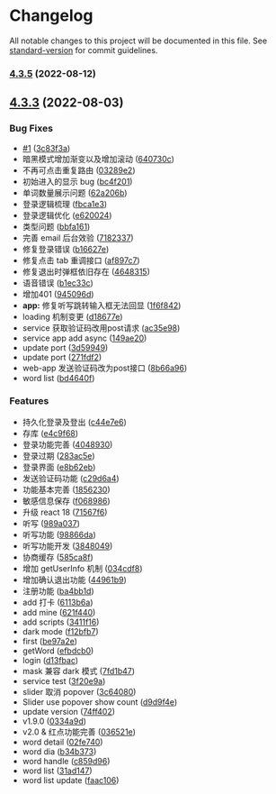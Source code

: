 # Changelog

All notable changes to this project will be documented in this file. See [standard-version](https://github.com/conventional-changelog/standard-version) for commit guidelines.

### [4.3.5](https://github.com/a145789/study-english/compare/v4.3.4...v4.3.5) (2022-08-12)

## [4.3.3](https://github.com/a145789/study-english/compare/be97a2e3d053266cb9a3d736ad95c812b9ab0caa...v4.3.3) (2022-08-03)


### Bug Fixes

* [#1](https://github.com/a145789/study-english/issues/1) ([3c83f3a](https://github.com/a145789/study-english/commit/3c83f3ac5cc4300e4b26c4a2d092092b44aea39d))
* 暗黑模式增加渐变以及增加滚动 ([640730c](https://github.com/a145789/study-english/commit/640730c771de1934cdebab136e4ab9974305ff5b))
* 不再可点击重复路由 ([03289e2](https://github.com/a145789/study-english/commit/03289e2a368422283b10236c8c9436b2fa49e6eb))
* 初始进入的显示 bug ([bc4f201](https://github.com/a145789/study-english/commit/bc4f201967946391b199a305fd4590bd74c994da))
* 单词数量展示问题 ([62a206b](https://github.com/a145789/study-english/commit/62a206b6caf7eeec9ba4cfb45c0d0c65f9385c61))
* 登录逻辑梳理 ([fbca1e3](https://github.com/a145789/study-english/commit/fbca1e316076afea5740962e42f4bc0fd740ba6a))
* 登录逻辑优化 ([e620024](https://github.com/a145789/study-english/commit/e620024146fc71561f34d042da924a18d1f34219))
* 类型问题 ([bbfa161](https://github.com/a145789/study-english/commit/bbfa16113fdaef104374595181363fa8560c8300))
* 完善 email 后台效验 ([7182337](https://github.com/a145789/study-english/commit/7182337048f4e08d62d73e7d9b3f2f28e79fba46))
* 修复登录错误 ([b16627e](https://github.com/a145789/study-english/commit/b16627ee250bdb0512c97e7ee483f2b48a3340cd))
* 修复点击 tab  重调接口 ([af897c7](https://github.com/a145789/study-english/commit/af897c7bb0096e9e2fbfd4e4018d1f462f243a74))
* 修复退出时弹框依旧存在 ([4648315](https://github.com/a145789/study-english/commit/4648315a496d124cc0109f908ba90b6593b67d75))
* 语音错误 ([b1ec33c](https://github.com/a145789/study-english/commit/b1ec33c64f7dd8e2803e703722b7951dcb98b123))
* 增加401 ([945096d](https://github.com/a145789/study-english/commit/945096d19727158032a989a997473772eaee8b2d))
* **app:** 修复听写跳转输入框无法回显 ([1f6f842](https://github.com/a145789/study-english/commit/1f6f8424815d1769f6776158f2c46c7864c717b9))
* loading 机制变更 ([d18677e](https://github.com/a145789/study-english/commit/d18677eb9cde4dd4096d4567299f11517c05981a))
* service 获取验证码改用post请求 ([ac35e98](https://github.com/a145789/study-english/commit/ac35e9864aeca6f2b1b128df72a7faaeb07a6b22))
* service app add async ([149ae20](https://github.com/a145789/study-english/commit/149ae20384034e4eccc04e1699b366854dce3cad))
* update port ([3d59949](https://github.com/a145789/study-english/commit/3d59949a8c413ffe7542385987c9c1adc02e1731))
* update port ([271fdf2](https://github.com/a145789/study-english/commit/271fdf20b9fa8180298727b4841139d550080e4b))
* web-app 发送验证码改为post接口 ([8b66a96](https://github.com/a145789/study-english/commit/8b66a961802cb2d99ce958df4f6da8602f448910))
* word list ([bd4640f](https://github.com/a145789/study-english/commit/bd4640f066a3a3f5ca18374422e199e64c70bf6c))


### Features

* 持久化登录及登出 ([c44e7e6](https://github.com/a145789/study-english/commit/c44e7e60b0d6ac3275d65d51e7ac1e496fde83c8))
* 存库 ([e4c9f68](https://github.com/a145789/study-english/commit/e4c9f686ee787725b0a200b927752a8b0c7578cd))
* 登录功能完善 ([4048930](https://github.com/a145789/study-english/commit/4048930bde918080327541274b7112f09218ee76))
* 登录过期 ([283ac5e](https://github.com/a145789/study-english/commit/283ac5e473e1a565008360c262ad350f815d8487))
* 登录界面 ([e8b62eb](https://github.com/a145789/study-english/commit/e8b62eb402df45ddd19024317eb309a0fa0d3237))
* 发送验证码功能 ([c29d6a4](https://github.com/a145789/study-english/commit/c29d6a48bbaefb4c3566f8f1c8d354905884c193))
* 功能基本完善 ([1856230](https://github.com/a145789/study-english/commit/18562305ba115e2daf4f30dd3a6c9ba4c0bcc513))
* 敏感信息保存 ([f068986](https://github.com/a145789/study-english/commit/f06898630569fc0e8475cdca58a57bdc16f44142))
* 升级 react 18 ([71567f6](https://github.com/a145789/study-english/commit/71567f687e9201bffe5a982090f22dd0ad8cde59))
* 听写 ([989a037](https://github.com/a145789/study-english/commit/989a03753dc89917782d3d06b540e657a0f927c5))
* 听写功能 ([98866da](https://github.com/a145789/study-english/commit/98866da544b84d139441b8eff102b577a304e87e))
* 听写功能开发 ([3848049](https://github.com/a145789/study-english/commit/38480494145359938502b6328c9487f0109daa5b))
* 协商缓存 ([585ca8f](https://github.com/a145789/study-english/commit/585ca8f7051f9cacae4c6aaa65cbaeb9dcb09c87))
* 增加 getUserInfo 机制 ([034cdf8](https://github.com/a145789/study-english/commit/034cdf849deb9febccda8bcf68db04b03303b24d))
* 增加确认退出功能 ([44961b9](https://github.com/a145789/study-english/commit/44961b992ce194baad63364b2142b9bedc5a8927))
* 注册功能 ([ba4bb1d](https://github.com/a145789/study-english/commit/ba4bb1de2c5bd24e4f2a51c00b240b911d3f55f3))
* add 打卡 ([6113b6a](https://github.com/a145789/study-english/commit/6113b6ad1ea0f2e66e852e0e8df6aaa8a7dbed5c))
* add mine ([621f440](https://github.com/a145789/study-english/commit/621f4408cfbcf91d4689e1d9b3f832682ac1c670))
* add scripts ([3411f16](https://github.com/a145789/study-english/commit/3411f1679ecc1c8e9f21a5c6b1aa02f3c29abaa6))
* dark mode ([f12bfb7](https://github.com/a145789/study-english/commit/f12bfb759c91796248f6631eafd3ff605219251b))
* first ([be97a2e](https://github.com/a145789/study-english/commit/be97a2e3d053266cb9a3d736ad95c812b9ab0caa))
* getWord ([efbdcb0](https://github.com/a145789/study-english/commit/efbdcb0e49b8008102f0b7eedbc57e43af745d11))
* login ([d13fbac](https://github.com/a145789/study-english/commit/d13fbac32a6dfec31efad37d5dd677009b495d15))
* mask 兼容 dark 模式 ([7fd1b47](https://github.com/a145789/study-english/commit/7fd1b4712bcd13fbf2f039d9ad61bd0270f4e64d))
* service test ([3f20e9a](https://github.com/a145789/study-english/commit/3f20e9a49eea86509b8e91560ee04f63f8f27e15))
* slider 取消 popover ([3c64080](https://github.com/a145789/study-english/commit/3c64080c0c6e4a029b72e749301688709a1931e8))
* Slider use popover show count ([d9d9f4e](https://github.com/a145789/study-english/commit/d9d9f4ec5dc59c85cb111811b007b0c19386ad45))
* update version ([74ff402](https://github.com/a145789/study-english/commit/74ff402e62badb061cb0fced2df79fd65c8e219e))
* v1.9.0 ([0334a9d](https://github.com/a145789/study-english/commit/0334a9d3a5f1e7d714d89058936750dc73554271))
* v2.0 & 红点功能完善 ([036521e](https://github.com/a145789/study-english/commit/036521ef2711256aecb8e8028553611eac17d2e4))
* word detail ([02fe740](https://github.com/a145789/study-english/commit/02fe740643b4c0cb584c0bb1272b9b3802bfab7a))
* word dia ([b34b373](https://github.com/a145789/study-english/commit/b34b3732ec93f3308cc82d3af86b384d4833ae7e))
* word handle ([c859d96](https://github.com/a145789/study-english/commit/c859d969a28a5881fcb7d9bbcc1083dfb91d4ace))
* word list ([31ad147](https://github.com/a145789/study-english/commit/31ad1479bd0549196d5a5319c7118fbe03a037f4))
* word list update ([faac106](https://github.com/a145789/study-english/commit/faac106bd080b28dc7763eb0c45524ba0e98c0aa))



